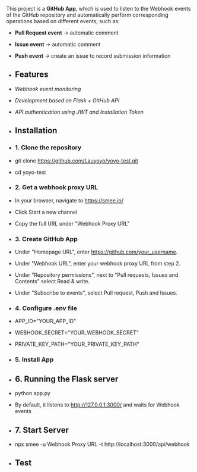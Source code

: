 This project is a **GitHub App**, which is used to listen to the Webhook events of the GitHub repository and automatically perform corresponding operations based on different events, 
such as:
- **Pull Request event** → automatic comment
- **Issue event** → automatic comment
- **Push event** → create an issue to record submission information

- ## Features
- *Webhook event monitoring*
- *Development based on Flask + GitHub API*
- *API authentication using JWT and Installation Token*

- ## Installation

- ### **1. Clone the repository**
- git clone https://github.com/Lauyoyo/yoyo-test.git
- cd yoyo-test

- ### **2. Get a webhook proxy URL**
- In your browser, navigate to https://smee.io/
- Click Start a new channel
- Copy the full URL under "Webhook Proxy URL"

- ### **3. Create GitHub App**
- Under "Homepage URL", enter https://github.com/your_username.
- Under "Webhook URL", enter your webhook proxy URL from step 2.
- Under "Repository permissions", next to "Pull requests, Issues and Contents" select Read & write.
- Under "Subscribe to events", select Pull request, Push and Issues.

- ### **4. Configure .env file**
- APP_ID="YOUR_APP_ID"
- WEBHOOK_SECRET="YOUR_WEBHOOK_SECRET"
- PRIVATE_KEY_PATH="YOUR_PRIVATE_KEY_PATH"

- ### **5. Install App**

- ## **6. Running the Flask server**
- python app.py
- By default, it listens to http://127.0.0.1:3000/ and waits for Webhook events

- ## **7. Start Server**
- npx smee -u Webhook Proxy URL -t http://localhost:3000/api/webhook

- ## Test

